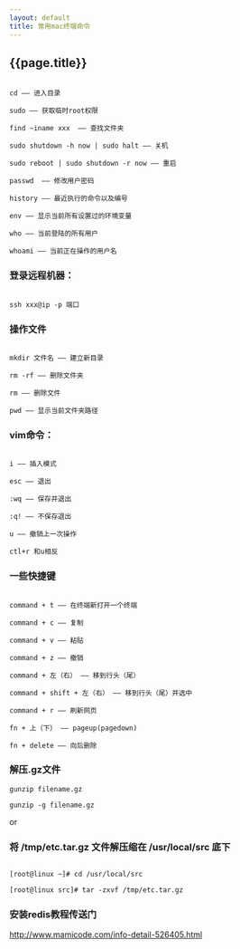 ```yaml
---
layout: default
title: 常用mac终端命令
---
```


## {{page.title}}

```

cd —— 进入目录

sudo —— 获取临时root权限

find ~iname xxx  —— 查找文件夹

sudo shutdown -h now | sudo halt —— 关机

sudo reboot | sudo shutdown -r now —— 重启

passwd  —— 修改用户密码

history —— 最近执行的命令以及编号

env —— 显示当前所有设置过的环境变量

who —— 当前登陆的所有用户

whoami —— 当前正在操作的用户名

```

### 登录远程机器：

```

ssh xxx@ip -p 端口

```

### 操作文件

```

mkdir 文件名 —— 建立新目录

rm -rf —— 删除文件夹

rm —— 删除文件

pwd —— 显示当前文件夹路径

```

### vim命令：

```

i —— 插入模式

esc —— 退出

:wq —— 保存并退出

:q! —— 不保存退出

u —— 撤销上一次操作

ctl+r 和u相反

```

### 一些快捷键

```

command + t —— 在终端新打开一个终端

command + c —— 复制

command + v —— 粘贴

command + z —— 撤销

command + 左（右） —— 移到行头（尾）

command + shift + 左（右） —— 移到行头（尾）并选中

command + r —— 刷新网页

fn + 上（下） —— pageup(pagedown)

fn + delete —— 向后删除

```

### 解压.gz文件

```
gunzip filename.gz

gunzip -g filename.gz

```

or

### 将 /tmp/etc.tar.gz 文件解压缩在 /usr/local/src 底下

```

[root@linux ~]# cd /usr/local/src

[root@linux src]# tar -zxvf /tmp/etc.tar.gz

```




### 安装redis教程传送门
<a href="http://www.mamicode.com/info-detail-526405.html" target="_blank">http://www.mamicode.com/info-detail-526405.html</a>





